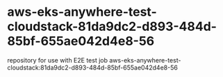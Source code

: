 # aws-eks-anywhere-test-cloudstack-81da9dc2-d893-484d-85bf-655ae042d4e8-56
repository for use with E2E test job aws-eks-anywhere-test-cloudstack:81da9dc2-d893-484d-85bf-655ae042d4e8-56
